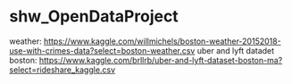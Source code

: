 # shw_OpenDataProject
weather:
https://www.kaggle.com/willmichels/boston-weather-20152018-use-with-crimes-data?select=boston-weather.csv
uber and lyft datadet boston:
https://www.kaggle.com/brllrb/uber-and-lyft-dataset-boston-ma?select=rideshare_kaggle.csv